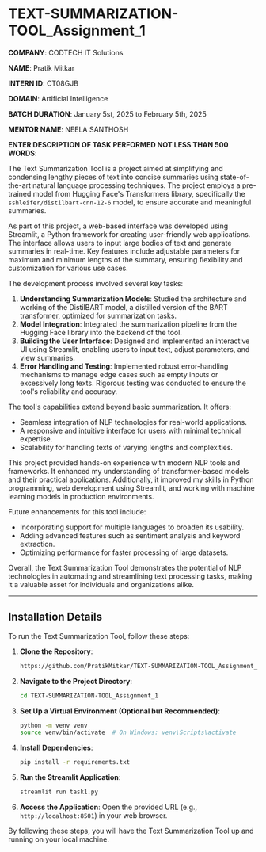 # TEXT-SUMMARIZATION-TOOL_Assignment_1

**COMPANY**: CODTECH IT Solutions

**NAME**: Pratik Mitkar

**INTERN ID**: CT08GJB

**DOMAIN**: Artificial Intelligence

**BATCH DURATION**: January 5st, 2025 to February 5th, 2025

**MENTOR NAME**: NEELA SANTHOSH

**ENTER DESCRIPTION OF TASK PERFORMED NOT LESS THAN 500 WORDS**:

The Text Summarization Tool is a project aimed at simplifying and condensing lengthy pieces of text into concise summaries using state-of-the-art natural language processing techniques. The project employs a pre-trained model from Hugging Face's Transformers library, specifically the `sshleifer/distilbart-cnn-12-6` model, to ensure accurate and meaningful summaries.

As part of this project, a web-based interface was developed using Streamlit, a Python framework for creating user-friendly web applications. The interface allows users to input large bodies of text and generate summaries in real-time. Key features include adjustable parameters for maximum and minimum lengths of the summary, ensuring flexibility and customization for various use cases.

The development process involved several key tasks:
1. **Understanding Summarization Models**: Studied the architecture and working of the DistilBART model, a distilled version of the BART transformer, optimized for summarization tasks.
2. **Model Integration**: Integrated the summarization pipeline from the Hugging Face library into the backend of the tool.
3. **Building the User Interface**: Designed and implemented an interactive UI using Streamlit, enabling users to input text, adjust parameters, and view summaries.
4. **Error Handling and Testing**: Implemented robust error-handling mechanisms to manage edge cases such as empty inputs or excessively long texts. Rigorous testing was conducted to ensure the tool's reliability and accuracy.

The tool's capabilities extend beyond basic summarization. It offers:
- Seamless integration of NLP technologies for real-world applications.
- A responsive and intuitive interface for users with minimal technical expertise.
- Scalability for handling texts of varying lengths and complexities.

This project provided hands-on experience with modern NLP tools and frameworks. It enhanced my understanding of transformer-based models and their practical applications. Additionally, it improved my skills in Python programming, web development using Streamlit, and working with machine learning models in production environments.

Future enhancements for this tool include:
- Incorporating support for multiple languages to broaden its usability.
- Adding advanced features such as sentiment analysis and keyword extraction.
- Optimizing performance for faster processing of large datasets.

Overall, the Text Summarization Tool demonstrates the potential of NLP technologies in automating and streamlining text processing tasks, making it a valuable asset for individuals and organizations alike.

---

## Installation Details

To run the Text Summarization Tool, follow these steps:

1. **Clone the Repository**:
   ```bash
   https://github.com/PratikMitkar/TEXT-SUMMARIZATION-TOOL_Assignment_1.git
   ```

2. **Navigate to the Project Directory**:
   ```bash
   cd TEXT-SUMMARIZATION-TOOL_Assignment_1
   ```

3. **Set Up a Virtual Environment (Optional but Recommended)**:
   ```bash
   python -m venv venv
   source venv/bin/activate  # On Windows: venv\Scripts\activate
   ```

4. **Install Dependencies**:
   ```bash
   pip install -r requirements.txt
   ```

5. **Run the Streamlit Application**:
   ```bash
   streamlit run task1.py
   ```

6. **Access the Application**:
   Open the provided URL (e.g., `http://localhost:8501`) in your web browser.

By following these steps, you will have the Text Summarization Tool up and running on your local machine.

